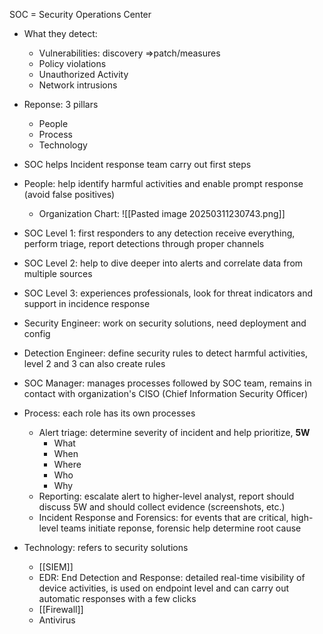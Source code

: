 SOC = Security Operations Center

- What they detect:	
	- Vulnerabilities: discovery =>patch/measures
	- Policy violations
	- Unauthorized Activity
	- Network intrusions
- Reponse: 3 pillars
	- People
	- Process
	- Technology
- SOC helps Incident response team carry out first steps

- People: help identify harmful activities and enable prompt response (avoid false positives)
	- Organization Chart:
![[Pasted image 20250311230743.png]]
- SOC Level 1: first responders to any detection receive everything, perform triage, report detections through proper channels 
- SOC Level 2: help to dive deeper into alerts and correlate data from multiple sources
- SOC Level 3: experiences professionals, look for threat indicators and support in incidence response
- Security Engineer: work on security solutions, need deployment and config
- Detection Engineer: define security rules to detect harmful activities, level 2 and 3 can also create rules
- SOC Manager: manages processes followed by SOC team, remains in contact with organization's CISO (Chief Information Security Officer)

- Process: each role has its own processes
	- Alert triage: determine severity of incident and help prioritize, **5W**
		- What
		- When
		- Where
		- Who 
		- Why
	- Reporting: escalate alert to higher-level analyst, report should discuss 5W and should collect evidence (screenshots, etc.) 
	- Incident Response and Forensics: for events that are critical, high-level teams initiate reponse, forensic help determine root cause

- Technology: refers to security solutions
	- [[SIEM]]
	- EDR: End Detection and Response: detailed real-time visibility of device activities,  is used on endpoint level and can carry out automatic responses with a few clicks
	- [[Firewall]]
	- Antivirus
